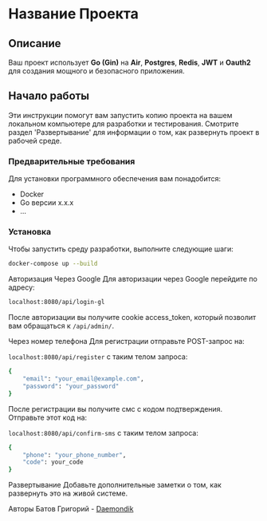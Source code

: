 # Название Проекта

## Описание

Ваш проект использует **Go (Gin)** на **Air**, **Postgres**, **Redis**, **JWT** и **Oauth2** для создания мощного и безопасного приложения.

## Начало работы

Эти инструкции помогут вам запустить копию проекта на вашем локальном компьютере для разработки и тестирования. Смотрите раздел 'Развертывание' для информации о том, как развернуть проект в рабочей среде.

### Предварительные требования

Для установки программного обеспечения вам понадобится:

- Docker
- Go версии x.x.x
- ...

### Установка

Чтобы запустить среду разработки, выполните следующие шаги:

```bash
docker-compose up --build
```
Авторизация
Через Google
Для авторизации через Google перейдите по адресу:

```bash
localhost:8080/api/login-gl
```
После авторизации вы получите cookie access_token, который позволит вам обращаться к `/api/admin/`.

Через номер телефона
Для регистрации отправьте POST-запрос на:

`localhost:8080/api/register`
с таким телом запроса:

```bash
{
    "email": "your_email@example.com",
    "password": "your_password"
}
```
После регистрации вы получите смс с кодом подтверждения. Отправьте этот код на:

`localhost:8080/api/confirm-sms`
с таким телом запроса:

```bash
{
    "phone": "your_phone_number",
    "code": your_code
}
```
Развертывание
Добавьте дополнительные заметки о том, как развернуть это на живой системе.

Авторы
Батов Григорий - [Daemondik](https://github.com/Daemondik)